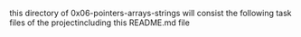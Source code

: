 this directory of 0x06-pointers-arrays-strings will consist the following task files of the projectincluding this README.md file
